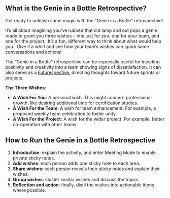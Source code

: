 What is the Genie in a Bottle Retrospective?
--------------------------------------------

Get ready to unleash some magic with the “Genie in a Bottle” retrospective!

It’s all about imagining you’ve rubbed that old lamp and out pops a genie ready to grant you three wishes – one just for you, one for your team, and one for the project.  It’s a fun, different way to think about what would help you.  Give it a whirl and see how your team’s wishes can spark some conversations and actions!

The “Genie in a Bottle” retrospective can be especially useful for injecting positivity and creativity into a team showing signs of dissatisfaction. It can also serve as a [Futurespective](https://metroretro.io/blog/what-is-a-futurespective), directing thoughts toward future sprints or projects.

**The Three Wishes**:

*   **A Wish For You**: A personal wish. This might concern professional growth, like desiring additional time for certification studies.
*   **A Wish For the Team**: A wish for team enhancement. For example, a proposed weekly team celebration to foster unity.
*   **A Wish For the Project**: A wish for the wider project. For example, better co-operation with other teams.

How to Run the Genie in a Bottle Retrospective
----------------------------------------------

1.  **Introduction**: explain the activity, and enter Meeting Mode to enable private sticky notes.
2.  **Add wishes**: each person adds one sticky note to each area.
3.  **Share wishes**: each person reveals their sticky notes and explain their wishes.
4.  **Group wishes**: cluster similar wishes and discuss the topics.
5.  **Reflection and action**: finally, distil the wishes into actionable items where possible.